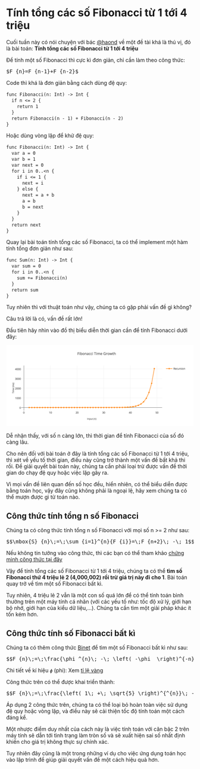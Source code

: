 # Tính tổng các số Fibonacci từ 1 tới 4 triệu

Cuối tuần này có nói chuyện với bác [@haond](http://kipalog.com/users/nguyenduyhao1111/mypage) về một đề tài khá là thú vị, đó là bài toán: **Tính tổng các số Fibonacci từ 1 tới 4 triệu**

Để tính một số Fibonacci thì cực kì đơn giản, chỉ cần làm theo công thức: 

<pre class="math">
$F_{n}=F_{n-1}+F_{n-2}$
</pre>

Code thì khá là đơn giản bằng cách dùng đệ quy: 

```
func Fibonacci(n: Int) -> Int {
  if n <= 2 {
    return 1
  }
  return Fibonacci(n - 1) + Fibonacci(n - 2)
}
```

Hoặc dùng vòng lặp để khử đệ quy:

```
func Fibonacci(n: Int) -> Int {
  var a = 0
  var b = 1
  var next = 0
  for i in 0..<n {
    if i <= 1 {
      next = i
    } else {
      next = a + b
      a = b
      b = next
    }
  }
  return next
}
```

Quay lại bài toán tính tổng các số Fibonacci, ta có thể implement một hàm tính tổng đơn giản như sau:

```
func Sum(n: Int) -> Int {
  var sum = 0
  for i in 0..<n {
    sum += Fibonacci(n)  
  }
  return sum
}
```

Tuy nhiên thì với thuật toán như vậy, chúng ta có gặp phải vấn đề gì không? 

Câu trả lời là có, vấn đề rất lớn!

Đầu tiên hãy nhìn vào đồ thị biểu diễn thời gian cần để tính Fibonacci dưới đây:

![](img/fibonacci.png)

Dễ nhận thấy, với số n càng lớn, thì thời gian để tính Fibonacci của số đó càng lâu.

Cho nên đối với bài toán ở đây là tính tổng các số Fibonacci từ 1 tới 4 triệu, thì xét về yếu tố thời gian, điều này cũng trở thành một vấn đề bất khả thi rồi. Để giải quyết bài toán này, chúng ta cần phải loại trừ được vấn đề thời gian do chạy đệ quy hoặc việc lặp gây ra.

Vì mọi vấn đề liên quan đến số học đều, hiển nhiên, có thể biểu diễn được bằng toán học, vậy đây cũng không phải là ngoại lệ, hãy xem chúng ta có thể mượn được gì từ toán nào.

## Công thức tính tổng n số Fibonacci

Chúng ta có công thức tính tổng n số Fibonacci với mọi số n >= 2 như sau:

<pre class="math">
$$\mbox{S}_{n}\;=\;\sum_{i=1}^{n}{F_{i}}=\;F_{n+2}\; -\; 1$$
</pre>

Nếu không tin tưởng vào công thức, thì các bạn có thể tham khảo [chứng minh công thức tại đây](https://proofwiki.org/wiki/Sum_of_Sequence_of_Fibonacci_Numbers#Proof)

Vậy để tính tổng các số Fibonacci từ 1 tới 4 triệu, chúng ta có thể **tìm số Fibonacci thứ 4 triệu lẻ 2 (4,000,002) rồi trừ giá trị này đi cho 1**. Bài toán quay trở về tìm một số Fibonacci bất kì.

Tuy nhiên, 4 triệu lẻ 2 vẫn là một con số quá lớn để có thể tính toán bình thường trên một máy tính cá nhân (với các yếu tố như: tốc độ xử lý, giới hạn bộ nhớ, giới hạn của kiểu dữ liệu,...). Chúng ta cần tìm một giải pháp khác ít tốn kém hơn.

## Công thức tính số Fibonacci bất kì

Chúng ta có thêm công thức [Binet](http://mathworld.wolfram.com/BinetsFibonacciNumberFormula.html) để tìm một số Fibonacci bất kì như sau:

<pre class="math">
$$F_{n}\;=\;\frac{\phi ^{n}\; -\; \left( -\phi  \right)^{-n}}{\sqrt{5}}$$
</pre>

Chi tiết về kí hiệu <code class="math">$\phi$</code> (phi): Xem [tỉ lệ vàng](http://mathworld.wolfram.com/GoldenRatio.html)

Công thức trên có thể được khai triển thành: 

<pre class="math">
$$F_{n}\;=\;\frac{\left( 1\; +\; \sqrt{5} \right)^{^{n}}\; -\; \left( 1\; -\; \sqrt{5} \right)^{^{n}}}{2^{^{n}}\sqrt{5}}$$
</pre>

Áp dụng 2 công thức trên, chúng ta có thể loại bỏ hoàn toàn việc sử dụng đệ quy hoặc vòng lặp, và điều này sẽ cải thiện tốc độ tính toán một cách đáng kể.

Một nhược điểm duy nhất của cách này là việc tính toán với căn bậc 2 trên máy tính sẽ dẫn tới tình trạng làm tròn số và sẽ xuất hiện sai số nhất định khiến cho giá trị không thực sự chính xác.

Tuy nhiên đây cũng là một trong những ví dụ cho việc ứng dụng toán học vào lập trình để giúp giải quyết vấn đề một cách hiệu quả hơn. 
